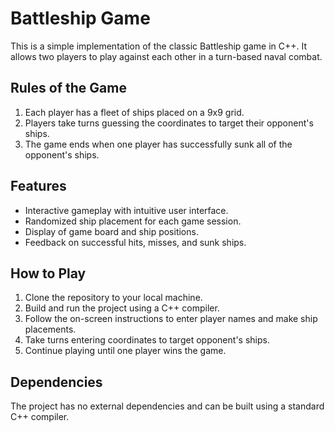 # Battleship Game

This is a simple implementation of the classic Battleship game in C++. It allows two players to play against each other in a turn-based naval combat.

## Rules of the Game

1. Each player has a fleet of ships placed on a 9x9 grid.
2. Players take turns guessing the coordinates to target their opponent's ships.
3. The game ends when one player has successfully sunk all of the opponent's ships.

## Features

- Interactive gameplay with intuitive user interface.
- Randomized ship placement for each game session.
- Display of game board and ship positions.
- Feedback on successful hits, misses, and sunk ships.

## How to Play

1. Clone the repository to your local machine.
2. Build and run the project using a C++ compiler.
3. Follow the on-screen instructions to enter player names and make ship placements.
4. Take turns entering coordinates to target opponent's ships.
5. Continue playing until one player wins the game.

## Dependencies

The project has no external dependencies and can be built using a standard C++ compiler.

